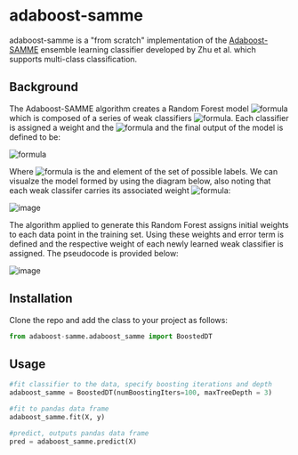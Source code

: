 # adaboost-samme
adaboost-samme is a "from scratch" implementation of the [Adaboost-SAMME](http://ww.web.stanford.edu/~hastie/Papers/SII-2-3-A8-Zhu.pdf) ensemble learning classifier developed by Zhu et al. which supports multi-class classification.

## Background

The Adaboost-SAMME algorithm creates a Random Forest model ![formula](https://render.githubusercontent.com/render/math?math=R_f(X)) which is composed of a series of weak classifiers ![formula](https://render.githubusercontent.com/render/math?math=c_1,c_2,c_3,...,c_n). Each classifier is assigned a weight and the ![formula](https://render.githubusercontent.com/render/math?math=\beta_1,\beta_2,\beta_3,...,\beta_n) and the final output of the model is defined to be:

![formula](https://render.githubusercontent.com/render/math?math=\Large%20R_f(X)=argmax(k)\sum_{m=1}^M\beta_m\cdot\mathbb{I}[c_m(X)=k])

Where ![formula](https://render.githubusercontent.com/render/math?math=k) is the and element of the set of possible labels. We can visualze the model formed by using the diagram below, also noting that each weak classifer carries its associated weight ![formula](https://render.githubusercontent.com/render/math?math=\beta_i):


![image](https://www.researchgate.net/profile/Antti-Jussi_Tahvanainen/publication/305501731/figure/fig42/AS:614222060855299@1523453359099/Underlying-structure-of-AdaBoost-and-Random-Forest-Models.png)

The algorithm applied to generate this Random Forest assigns initial weights to each data point in the training set. Using these weights and error term is defined and the respective weight of each newly learned weak classifier is assigned. The pseudocode is provided below:

![image](https://i.stack.imgur.com/5b2VM.png)


## Installation
Clone the repo and add the class to your project as follows:

``` python
from adaboost-samme.adaboost_samme import BoostedDT
```

## Usage

``` python
#fit classifier to the data, specify boosting iterations and depth
adaboost_samme = BoostedDT(numBoostingIters=100, maxTreeDepth = 3)

#fit to pandas data frame
adaboost_samme.fit(X, y)

#predict, outputs pandas data frame
pred = adaboost_samme.predict(X)
```
